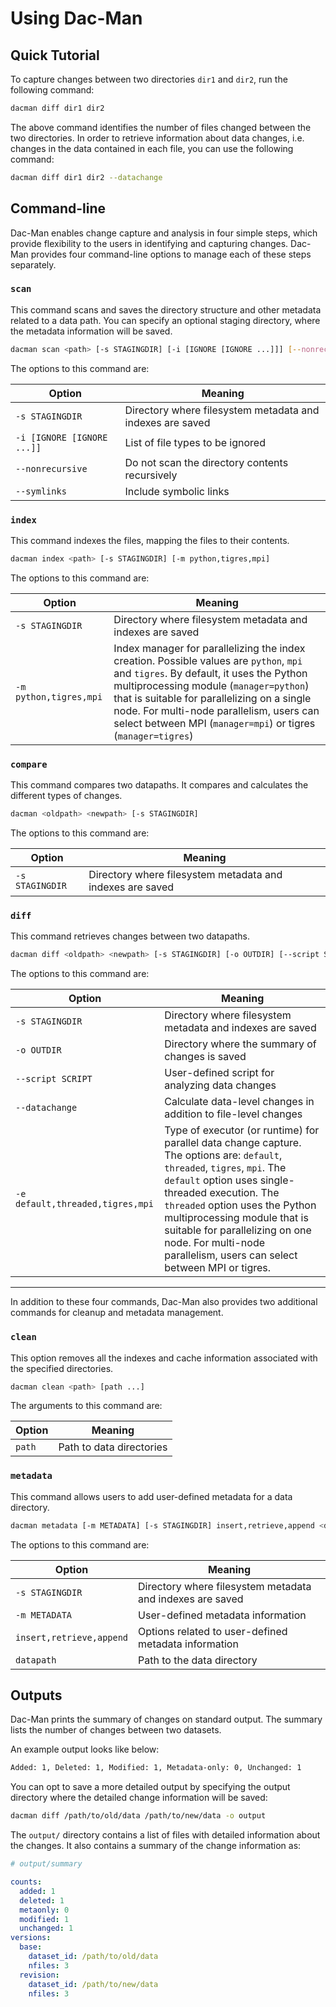 # Using Dac-Man

## Quick Tutorial

To capture changes between two directories `dir1` and `dir2`,
run the following command:

```sh
dacman diff dir1 dir2
```

The above command identifies the number of files changed between the two directories.
In order to retrieve information about data changes,
i.e. changes in the data contained in each file,
you can use the following command:

```sh
dacman diff dir1 dir2 --datachange
```

## Command-line

Dac-Man enables change capture and analysis in four simple steps,
which provide flexibility to the users in identifying and capturing changes.
Dac-Man provides four command-line options to manage each of these steps separately.

### `scan`

This command scans and saves the directory structure and other metadata related to a data path.
You can specify an optional staging directory, where the metadata information will be saved.

```sh
dacman scan <path> [-s STAGINGDIR] [-i [IGNORE [IGNORE ...]]] [--nonrecursive] [--symlinks]
```

The options to this command are:

| Option | Meaning |
| --- | --- |
| `-s STAGINGDIR` | Directory where filesystem metadata and indexes are saved |
| `-i [IGNORE [IGNORE ...]]` | List of file types to be ignored |
| `--nonrecursive` | Do not scan the directory contents recursively |
| `--symlinks` | Include symbolic links |

### `index`

This command indexes the files, mapping the files to their contents.

```sh
dacman index <path> [-s STAGINGDIR] [-m python,tigres,mpi]
```

The options to this command are:

| Option | Meaning |
| --- | --- |
| `-s STAGINGDIR` | Directory where filesystem metadata and indexes are saved |
| `-m python,tigres,mpi` | Index manager for parallelizing the index creation. Possible values are `python`, `mpi` and `tigres`. By default, it uses the Python multiprocessing module (`manager=python`) that is suitable for parallelizing on a single node. For multi-node parallelism, users can select between MPI (`manager=mpi`) or tigres (`manager=tigres`) |

### `compare`

This command compares two datapaths.
It compares and calculates the different types of changes.

```sh
dacman <oldpath> <newpath> [-s STAGINGDIR]
```

The options to this command are:

| Option | Meaning |
| --- | --- |
| `-s STAGINGDIR` | Directory where filesystem metadata and indexes are saved |

### `diff`

This command retrieves changes between two datapaths.

```sh
dacman diff <oldpath> <newpath> [-s STAGINGDIR] [-o OUTDIR] [--script SCRIPT] [--datachange] [-e default,threaded,mpi,tigres]
```

The options to this command are:

| Option | Meaning |
| --- | --- |
| `-s STAGINGDIR` | Directory where filesystem metadata and indexes are saved |
| `-o OUTDIR` | Directory where the summary of changes is saved |
| `--script SCRIPT` | User-defined script for analyzing data changes |
| `--datachange` | Calculate data-level changes in addition to file-level changes |
| `-e default,threaded,tigres,mpi` | Type of executor (or runtime) for parallel data change capture. The options are: `default`, `threaded`, `tigres`, `mpi`. The `default` option uses single-threaded execution. The `threaded` option uses the Python multiprocessing module that is suitable for parallelizing on one node. For multi-node parallelism, users can select between MPI or tigres. |

---

In addition to these four commands, Dac-Man also provides two additional commands for cleanup and metadata management.

### `clean`

This option removes all the indexes and cache information associated with the specified directories.

```sh
dacman clean <path> [path ...]
```

The arguments to this command are:

| Option | Meaning |
| --- | --- |
| `path` | Path to data directories |

### `metadata`

This command allows users to add user-defined metadata for a data directory.

```sh
dacman metadata [-m METADATA] [-s STAGINGDIR] insert,retrieve,append <datapath>
```

The options to this command are:

| Option | Meaning |
| --- | --- |
| `-s STAGINGDIR` | Directory where filesystem metadata and indexes are saved |
| `-m METADATA` | User-defined metadata information |
| `insert,retrieve,append` | Options related to user-defined metadata information |
| `datapath` | Path to the data directory |

## Outputs

Dac-Man prints the summary of changes on standard output.
The summary lists the number of changes between two datasets.

An example output looks like below:

```txt
Added: 1, Deleted: 1, Modified: 1, Metadata-only: 0, Unchanged: 1
```

You can opt to save a more detailed output by specifying the output directory where the detailed change information will be saved:

```sh
dacman diff /path/to/old/data /path/to/new/data -o output
```

The `output/` directory contains a list of files with detailed information about the changes.
It also contains a summary of the change information as:

```yaml
# output/summary

counts:
  added: 1
  deleted: 1
  metaonly: 0
  modified: 1
  unchanged: 1
versions:
  base:
    dataset_id: /path/to/old/data
    nfiles: 3
  revision:
    dataset_id: /path/to/new/data
    nfiles: 3
```
